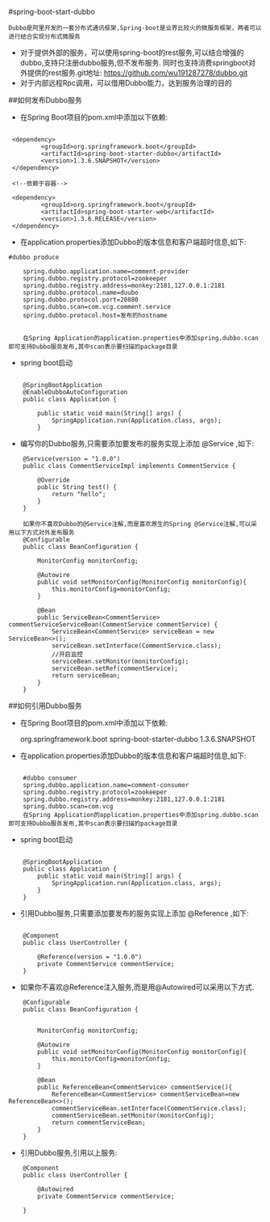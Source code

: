#spring-boot-start-dubbo

    Dubbo是阿里开发的一套分布式通讯框架,Spring-boot是业界比较火的微服务框架，两者可以进行结合实现分布式微服务
*   对于提供外部的服务，可以使用spring-boot的rest服务,可以结合增强的dubbo,支持只注册dubbo服务,但不发布服务.
    同时也支持消费springboot对外提供的rest服务.git地址: https://github.com/wu191287278/dubbo.git
*   对于内部远程Rpc调用，可以借用Dubbo能力，达到服务治理的目的

##如何发布Dubbo服务
* 在Spring Boot项目的pom.xml中添加以下依赖:

```

 <dependency>
         <groupId>org.springframework.boot</groupId>
         <artifactId>spring-boot-starter-dubbo</artifactId>
         <version>1.3.6.SNAPSHOT</version>
 </dependency>
 
 <!--依赖于容器-->

 <dependency>
         <groupId>org.springframework.boot</groupId>
         <artifactId>spring-boot-starter-web</artifactId>
         <version>1.3.6.RELEASE</version>
 </dependency>

 ```

* 在application.properties添加Dubbo的版本信息和客户端超时信息,如下:

```
#dubbo produce

    spring.dubbo.application.name=comment-provider
    spring.dubbo.registry.protocol=zookeeper
    spring.dubbo.registry.address=monkey:2181,127.0.0.1:2181
    spring.dubbo.protocol.name=duubo
    spring.dubbo.protocol.port=20880
    spring.dubbo.scan=com.vcg.comment.service
    spring.dubbo.protocol.host=发布的hostname


    在Spring Application的application.properties中添加spring.dubbo.scan即可支持Dubbo服务发布,其中scan表示要扫描的package目录
```
* spring boot启动
```

    @SpringBootApplication
    @EnableDubboAutoConfiguration
    public class Application {

        public static void main(String[] args) {
            SpringApplication.run(Application.class, args);
        }

```
* 编写你的Dubbo服务,只需要添加要发布的服务实现上添加 @Service ,如下:

```
    @Service(version = "1.0.0")
    public class CommentServiceImpl implements CommentService {

        @Override
        public String test() {
            return "hello";
        }
    }

    如果你不喜欢Dubbo的@Service注解,而是喜欢原生的Spring @Service注解,可以采用以下方式对外发布服务
    @Configurable
    public class BeanConfiguration {

        MonitorConfig monitorConfig;

        @Autowire
        public void setMonitorConfig(MonitorConfig monitorConfig){
            this.monitorConfig=monitorConfig;
        }

        @Bean
        public ServiceBean<CommentService> commentServiceServiceBean(CommentService commentService) {
            ServiceBean<CommentService> serviceBean = new ServiceBean<>();
            serviceBean.setInterface(CommentService.class);
            //开启监控
            serviceBean.setMonitor(monitorConfig);
            serviceBean.setRef(commentService);
            return serviceBean;
        }
    }
```

##如何引用Dubbo服务
* 在Spring Boot项目的pom.xml中添加以下依赖:



    <dependency>
         <groupId>org.springframework.boot</groupId>
         <artifactId>spring-boot-starter-dubbo</artifactId>
         <version>1.3.6.SNAPSHOT</version>
    </dependency>



* 在application.properties添加Dubbo的版本信息和客户端超时信息,如下:

```

    #dubbo consumer
    spring.dubbo.application.name=comment-consumer
    spring.dubbo.registry.protocol=zookeeper
    spring.dubbo.registry.address=monkey:2181,127.0.0.1:2181
    spring.dubbo.scan=com.vcg
    在Spring Application的application.properties中添加spring.dubbo.scan即可支持Dubbo服务发布,其中scan表示要扫描的package目录

```

* spring boot启动
```

    @SpringBootApplication
    public class Application {
        public static void main(String[] args) {
            SpringApplication.run(Application.class, args);
        }
    }

```

* 引用Dubbo服务,只需要添加要发布的服务实现上添加 @Reference ,如下:

```

    @Component
    public class UserController {

        @Reference(version = "1.0.0")
        private CommentService commentService;
    }

```

* 如果你不喜欢@Reference注入服务,而是用@Autowired可以采用以下方式.

```
    @Configurable
    public class BeanConfiguration {


        MonitorConfig monitorConfig;

        @Autowire
        public void setMonitorConfig(MonitorConfig monitorConfig){
            this.monitorConfig=monitorConfig;
        }

        @Bean
        public ReferenceBean<CommentService> commentService(){
            ReferenceBean<CommentService> commentServiceBean=new ReferenceBean<>();
            commentServiceBean.setInterface(CommentService.class);
            commentServiceBean.setMonitor(monitorConfig);
            return commentServiceBean;
        }
    }

```

* 引用Dubbo服务,引用以上服务:

```
    @Component
    public class UserController {

        @Autowired
        private CommentService commentService;

    }
```
